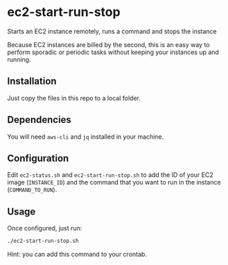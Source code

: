 # ec2-start-run-stop

Starts an EC2 instance remotely, runs a command and stops the instance

Because EC2 instances are billed by the second, this is an easy way to perform sporadic or periodic tasks without keeping your instances up and running.

## Installation

Just copy the files in this repo to a local folder.

## Dependencies

You will need `aws-cli` and `jq` installed in your machine.

## Configuration

Edit `ec2-status.sh` and `ec2-start-run-stop.sh` to add the ID of your EC2 image (`INSTANCE_ID`) and the command that you want to run in the instance (`COMMAND_TO_RUN`).

## Usage

Once configured, just run:

```bash
./ec2-start-run-stop.sh
```

Hint: you can add this command to your crontab.
